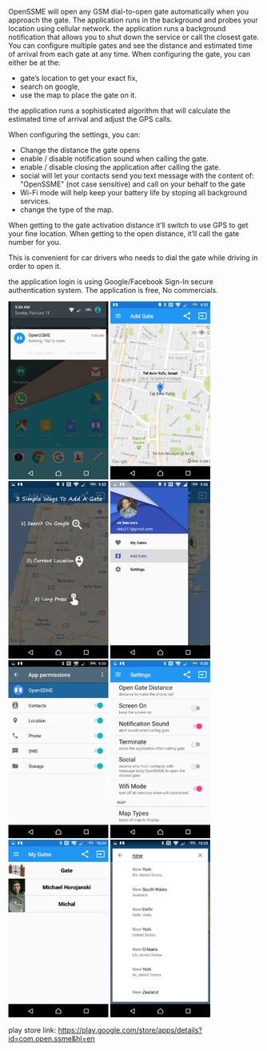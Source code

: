 OpenSSME will open any GSM dial-to-open gate automatically when you approach the gate.
The application runs in the background and probes your location using cellular network. 
the application runs a background notification that allows you to shut down the service or call the closest gate.
You can configure multiple gates and see the distance and estimated time of arrival from each gate at any time. 
When configuring the gate, you can either be at the:

- gate’s location to get your exact fix, 
- search on google, 
- use the map to place the gate on it.

the application runs a sophisticated algorithm that will calculate the estimated time of arrival and adjust the GPS calls.

When configuring the settings, you can:
- Change the distance the gate opens
- enable / disable notification sound when calling the gate.
- enable / disable closing the application after calling the gate.
- social will let your contacts send you text message with the content of: "OpenSSME"
(not case sensitive) and call on your behalf to the gate
- Wi-Fi mode will help keep your battery life by stoping all background services.
- change the type of the map.

When getting to the gate activation distance it’ll switch to use GPS to get your fine location. 
When getting to the open distance, it’ll call the gate number for you. 

This is convenient for car drivers who needs to dial the gate while driving in order to open it.

the application login is using Google/Facebook Sign-In secure authentication system.
The application is free, No commercials.

<img src="/app/src/main/res/drawable/screenshots/1.png" width="200" hight="200">
<img src="/app/src/main/res/drawable/screenshots/2.png" width="200" hight="200">
<img src="/app/src/main/res/drawable/screenshots/3.png" width="200" hight="200">
<img src="/app/src/main/res/drawable/screenshots/4.png" width="200" hight="200">
<img src="/app/src/main/res/drawable/screenshots/5.png" width="200" hight="200">
<img src="/app/src/main/res/drawable/screenshots/6.png" width="200" hight="200">
<img src="/app/src/main/res/drawable/screenshots/7.png" width="200" hight="200">
<img src="/app/src/main/res/drawable/screenshots/8.png" width="200" hight="200">






play store link: https://play.google.com/store/apps/details?id=com.open.ssme&hl=en
